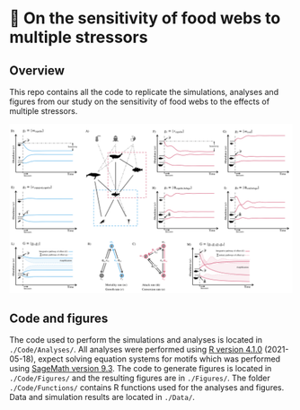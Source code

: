 # :book: On the sensitivity of food webs to multiple stressors
<!-- [![DOI](https://zenodo.org/badge/.svg)](https://zenodo.org/badge/latestdoi/) -->



## Overview

This repo contains all the code to replicate the simulations, analyses and figures from our study on the sensitivity of food webs to the effects of multiple stressors.

![](https://github.com/david-beauchesne/FoodWeb-MultiStressors/blob/master/Figures/FR2-Pathways.png)


## Code and figures

The code used to perform the simulations and analyses is located in `./Code/Analyses/`. All analyses were performed using [R version 4.1.0](https://www.r-project.org/) (2021-05-18), expect solving equation systems for motifs which was performed using [SageMath version 9.3](https://www.sagemath.org/). The code to generate figures is located in `./Code/Figures/` and the resulting figures are in `./Figures/`. The folder `./Code/Functions/` contains R functions used for the analyses and figures. Data and simulation results are located in `./Data/`.
